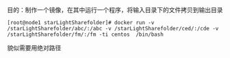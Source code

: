 目的：制作一个镜像，在其中运行一个程序，将输入目录下的文件拷贝到输出目录

```shell
[root@node1 starLightSharefolder]# docker run -v /starLightSharefolder/abc/:/abc -v /starLightSharefolder/ced/:/cde -v /starLightSharefolder/fm/:/fm -ti centos  /bin/bash
```

貌似需要用绝对路径



